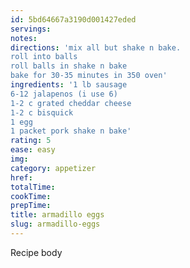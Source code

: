 ```yaml
---
id: 5bd64667a3190d001427eded
servings:
notes:
directions: 'mix all but shake n bake.
roll into balls
roll balls in shake n bake
bake for 30-35 minutes in 350 oven'
ingredients: '1 lb sausage
6-12 jalapenos (i use 6)
1-2 c grated cheddar cheese
1-2 c bisquick
1 egg
1 packet pork shake n bake'
rating: 5
ease: easy
img:
category: appetizer
href:
totalTime:
cookTime:
prepTime:
title: armadillo eggs
slug: armadillo-eggs
---
```

Recipe body